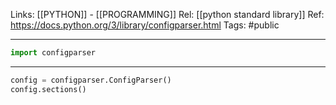 Links: [[PYTHON]] - [[PROGRAMMING]]
Rel: [[python standard library]]
Ref: https://docs.python.org/3/library/configparser.html
Tags: #public 

--- 

```py
import configparser
```

--- 

```py
config = configparser.ConfigParser()
config.sections()
```